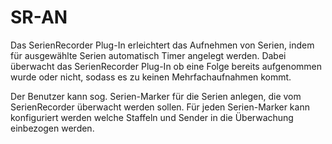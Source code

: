 # SR-AN
Das SerienRecorder Plug-In erleichtert das Aufnehmen von Serien, indem für ausgewählte Serien automatisch Timer angelegt werden. Dabei überwacht das SerienRecorder Plug-In ob eine Folge bereits aufgenommen wurde oder nicht, sodass es zu keinen Mehrfachaufnahmen kommt.

Der Benutzer kann sog. Serien-Marker für die Serien anlegen, die vom SerienRecorder überwacht werden sollen. Für jeden Serien-Marker kann konfiguriert werden welche Staffeln und Sender in die Überwachung einbezogen werden. 
